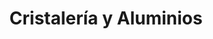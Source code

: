 ---
title: "Cristalería y Aluminios"
url: /torrox-costa/cristaleria-y-aluminios/
shop: decoración interior
---